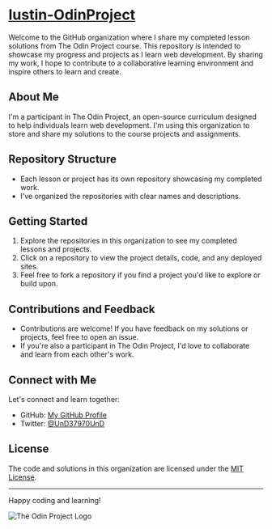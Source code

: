 # [Iustin-OdinProject](https://github.com/Iustin-OdinProject)

Welcome to the GitHub organization where I share my completed lesson solutions from The Odin Project course. This repository is intended to showcase my progress and projects as I learn web development. By sharing my work, I hope to contribute to a collaborative learning environment and inspire others to learn and create.

## About Me

I'm a participant in The Odin Project, an open-source curriculum designed to help individuals learn web development. I'm using this organization to store and share my solutions to the course projects and assignments.

## Repository Structure

- Each lesson or project has its own repository showcasing my completed work.
- I've organized the repositories with clear names and descriptions.

## Getting Started

1. Explore the repositories in this organization to see my completed lessons and projects.
2. Click on a repository to view the project details, code, and any deployed sites.
3. Feel free to fork a repository if you find a project you'd like to explore or build upon.

## Contributions and Feedback

- Contributions are welcome! If you have feedback on my solutions or projects, feel free to open an issue.
- If you're also a participant in The Odin Project, I'd love to collaborate and learn from each other's work.

## Connect with Me

Let's connect and learn together:

- GitHub: [My GitHub Profile](https://github.com/UnD37970UnD)
- Twitter: [@UnD37970UnD](https://twitter.com/UnD37970UnD)

## License

The code and solutions in this organization are licensed under the [MIT License](LICENSE).

---

Happy coding and learning!

![The Odin Project Logo](https://www.theodinproject.com/assets/odin-logo-7b78d26cc183678c69630d6f17e30e219313b8d31d370c457b53c933ed8a9431.svg)